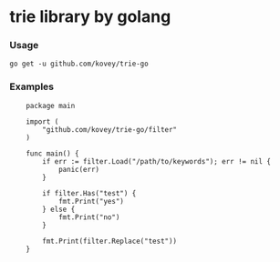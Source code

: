 # trie library by golang
### Usage
    go get -u github.com/kovey/trie-go
### Examples
```golang
    package main

    import (
        "github.com/kovey/trie-go/filter"
    )

    func main() {
        if err := filter.Load("/path/to/keywords"); err != nil {
            panic(err)
        }

        if filter.Has("test") {
            fmt.Print("yes")
        } else {
            fmt.Print("no")
        }

        fmt.Print(filter.Replace("test"))
    }

```
